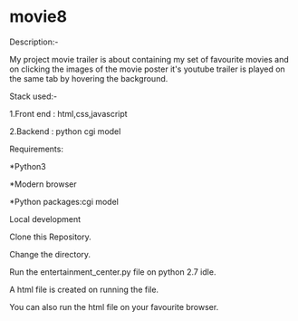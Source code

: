 # movie8

Description:-

My project movie trailer is about containing my set of favourite movies and on clicking the images of the movie poster it's youtube trailer is played on the same tab by hovering the background.

Stack used:-

1.Front end : html,css,javascript

2.Backend : python cgi model

Requirements:

*Python3

*Modern browser

*Python packages:cgi model

Local development

Clone this Repository.

Change the directory.

Run the entertainment_center.py file on python 2.7 idle.

A html file is created on running the file.

You can also run the html file on your favourite browser.

